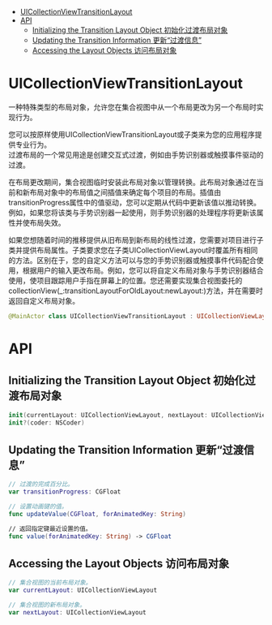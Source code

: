 <!-- TOC -->

- [UICollectionViewTransitionLayout](#uicollectionviewtransitionlayout)
- [API](#api)
    - [Initializing the Transition Layout Object 初始化过渡布局对象](#initializing-the-transition-layout-object-初始化过渡布局对象)
    - [Updating the Transition Information 更新“过渡信息”](#updating-the-transition-information-更新过渡信息)
    - [Accessing the Layout Objects 访问布局对象](#accessing-the-layout-objects-访问布局对象)

<!-- /TOC -->

# UICollectionViewTransitionLayout

一种特殊类型的布局对象，允许您在集合视图中从一个布局更改为另一个布局时实现行为。

您可以按原样使用UICollectionViewTransitionLayout或子类来为您的应用程序提供专业行为。  
过渡布局的一个常见用途是创建交互式过渡，例如由手势识别器或触摸事件驱动的过渡。

在布局更改期间，集合视图临时安装此布局对象以管理转换。此布局对象通过在当前和新布局对象中的布局值之间插值来确定每个项目的布局。插值由transitionProgress属性中的值驱动，您可以定期从代码中更新该值以推动转换。例如，如果您将该类与手势识别器一起使用，则手势识别器的处理程序将更新该属性并使布局失效。

如果您想随着时间的推移提供从旧布局到新布局的线性过渡，您需要对项目进行子类并提供布局属性。子类要求您在子类UICollectionViewLayout时覆盖所有相同的方法。区别在于，您的自定义方法可以与您的手势识别器或触摸事件代码配合使用，根据用户的输入更改布局。例如，您可以将自定义布局对象与手势识别器结合使用，使项目跟踪用户手指在屏幕上的位置。您还需要实现集合视图委托的collectionView(_:transitionLayoutForOldLayout:newLayout:)方法，并在需要时返回自定义布局对象。

```swift
@MainActor class UICollectionViewTransitionLayout : UICollectionViewLayout
```

# API

## Initializing the Transition Layout Object 初始化过渡布局对象

```swift
init(currentLayout: UICollectionViewLayout, nextLayout: UICollectionViewLayout)
init?(coder: NSCoder)

```

## Updating the Transition Information 更新“过渡信息”

```swift
// 过渡的完成百分比。
var transitionProgress: CGFloat

// 设置动画键的值。
func updateValue(CGFloat, forAnimatedKey: String)

// 返回指定键最近设置的值。
func value(forAnimatedKey: String) -> CGFloat
```

## Accessing the Layout Objects 访问布局对象

```swift
// 集合视图的当前布局对象。
var currentLayout: UICollectionViewLayout

// 集合视图的新布局对象。
var nextLayout: UICollectionViewLayout

```